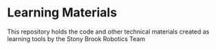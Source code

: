 # Learning Materials
This repository holds the code and other technical materials created as learning tools by the Stony Brook Robotics Team
